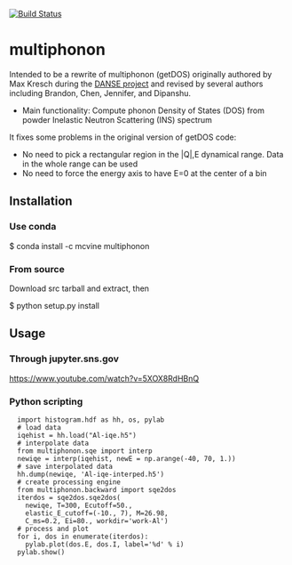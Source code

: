 [![Build Status](https://travis-ci.org/sns-chops/multiphonon.svg?branch=master)](https://travis-ci.org/sns-chops/multiphonon) 
# multiphonon
Intended to be a rewrite of multiphonon (getDOS) originally authored by Max Kresch during the
[DANSE project](http://danse.us/) and
revised by several authors including Brandon, Chen, Jennifer, and Dipanshu.

* Main functionality: Compute phonon Density of States (DOS) from powder Inelastic Neutron Scattering (INS) spectrum

It fixes some problems in the original version of getDOS code:
* No need to pick a rectangular region in the |Q|,E dynamical range. Data in the whole range can be used
* No need to force the energy axis to have E=0 at the center of a bin

## Installation
### Use conda
$ conda install -c mcvine multiphonon

### From source
Download src tarball and extract, then

$ python setup.py install

## Usage

### Through jupyter.sns.gov
https://www.youtube.com/watch?v=5XOX8RdHBnQ

### Python scripting

      import histogram.hdf as hh, os, pylab
      # load data
      iqehist = hh.load("Al-iqe.h5") 
      # interpolate data
      from multiphonon.sqe import interp
      newiqe = interp(iqehist, newE = np.arange(-40, 70, 1.))
      # save interpolated data
      hh.dump(newiqe, 'Al-iqe-interped.h5')
      # create processing engine
      from multiphonon.backward import sqe2dos
      iterdos = sqe2dos.sqe2dos(
        newiqe, T=300, Ecutoff=50., 
        elastic_E_cutoff=(-10., 7), M=26.98,
        C_ms=0.2, Ei=80., workdir='work-Al')
      # process and plot
      for i, dos in enumerate(iterdos):
        pylab.plot(dos.E, dos.I, label='%d' % i)
      pylab.show()

